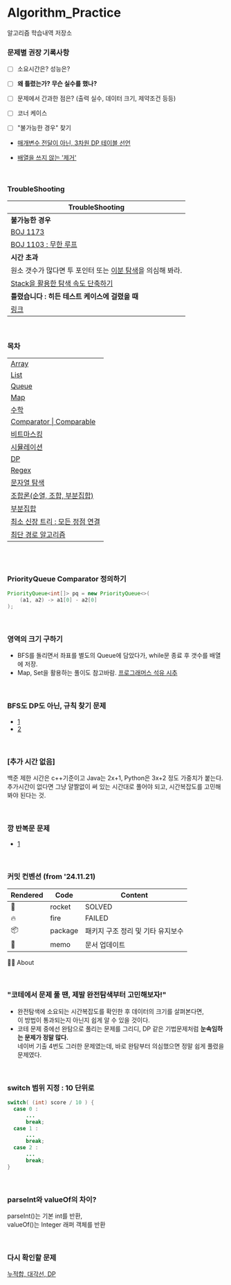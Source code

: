 # Algorithm_Practice

알고리즘 학습내역 저장소


  

### **문제별 권장 기록사항**

- [ ] 소요시간은? 성능은?
- [ ] **왜 틀렸는가? 무슨 실수를 했나?**
- [ ] 문제에서 간과한 점은? 
(출력 실수, 데이터 크기, 제약조건 등등)
- [ ] 코너 케이스
- [ ] "불가능한 경우" 찾기
  

- [매개변수 전달이 아닌, 3차원 DP 테이블 선언](https://github.com/TPA-ThreeProblemsAday/TPA_KBK/blob/main/BOJ/dp/BOJ14722.java)

- [배열을 쓰지 않는 '제거'](https://western-sky.tistory.com/135)
  
<br>

### TroubleShooting

| TroubleShooting |
|-------|
| **불가능한 경우** |
| [BOJ 1173](https://github.com/AtomicLiquors/Algorithm_Practice/blob/main/simulation/Main_1173.java) |
| [BOJ 1103 : 무한 루프](https://loosie.tistory.com/250) |
| **시간 초과** |
| 원소 갯수가 많다면 투 포인터 또는 [이분 탐색](https://github.com/AtomicLiquors/Algorithm_Practice/tree/main/binarysearch)을 의심해 봐라. |
| [Stack을 활용한 탐색 속도 단축하기](https://github.com/AtomicLiquors/Algorithm_Practice/tree/main/stack#stack%EC%9C%BC%EB%A1%9C-%ED%83%90%EC%83%89-%EC%86%8D%EB%8F%84-%EB%8B%A8%EC%B6%95%ED%95%98%EA%B8%B0) |
| **틀렸습니다 : 히든 테스트 케이스에 걸렸을 때** |
| [링크](https://github.com/AtomicLiquors/Algorithm_Practice/blob/main/Wrong_Answer.md) |

<br>

### 목차
||
|------------|
|[Array](https://github.com/AtomicLiquors/Algorithm_Practice/tree/main/array)|
|[List](https://github.com/AtomicLiquors/Algorithm_Practice/blob/main/List.md)|
| [Queue](https://github.com/AtomicLiquors/Algorithm_Practice/blob/main/Queue/Readmd.md) |
| [Map](https://github.com/AtomicLiquors/Algorithm_Practice/blob/main/Map.md) |
| [수학](https://github.com/AtomicLiquors/Algorithm_Practice/tree/main/Mathematics) |
| [Comparator \| Comparable](https://github.com/AtomicLiquors/Algorithm_Practice/tree/main/comparator) |
| [비트마스킹](https://github.com/AtomicLiquors/Algorithm_Practice/tree/main/bitmasking) |
| [시뮬레이션](https://github.com/AtomicLiquors/Algorithm_Practice/tree/main/simulation) |
| [DP](https://github.com/AtomicLiquors/Algorithm_Practice/tree/main/DP) |
| [Regex](https://github.com/AtomicLiquors/Algorithm_Practice/tree/main/regex) |
| [문자열 탐색](https://github.com/AtomicLiquors/Algorithm_Practice/tree/main/stringSearching) |
| [조합론(순열, 조합, 부분집합)](https://github.com/AtomicLiquors/Algorithm_Practice/tree/main/combinatorics) |
| [부분집합](https://github.com/AtomicLiquors/Algorithm_Practice/tree/main/combinatorics/subset) |
| [최소 신장 트리 : 모든 정점 연결](https://github.com/AtomicLiquors/Algorithm_Practice/tree/main/SpanningTree) |
| [최단 경로 알고리즘](https://github.com/AtomicLiquors/Algorithm_Practice/tree/main/SSP) |


<br>

<br>

### PriorityQueue Comparator 정의하기
```java
PriorityQueue<int[]> pq = new PriorityQueue<>(
    (a1, a2) -> a1[0] - a2[0]
);
```

<br>

### 영역의 크기 구하기
- BFS를 돌리면서 좌표를 별도의 Queue에 담았다가, while문 종료 후 갯수를 배열에 저장.
- Map, Set을 활용하는 풀이도 참고바람.
  [프로그래머스 석유 시추](https://school.programmers.co.kr/learn/courses/30/lessons/250136)

<br>

### BFS도 DP도 아닌, 규칙 찾기 문제
  - [1](https://st-lab.tistory.com/79)
  - [2](https://www.acmicpc.net/problem/2292)

<br>

### [추가 시간 없음] 
백준 제한 시간은 c++기준이고 Java는 2x+1, Python은 3x+2 정도 가중치가 붙는다.
추가시간이 없다면 그냥 얄짤없이 써 있는 시간대로 풀어야 되고,
시간복잡도를 고민해봐야 된다는 것.

<br>

### 깡 반복문 문제
  - [1](https://school.programmers.co.kr/learn/courses/30/lessons/340198)

<br>

### 커밋 컨벤션 (from '24.11.21)
| Rendered   | Code   | Content  |
|------------|------------|------------|
| 🚀 | rocket | SOLVED |
| 🔥 | fire | FAILED |
| :package: | package  | 패키지 구조 정리 및 기타 유지보수 |
| 📝 | memo | 문서 업데이트 |
👨‍💻 About
 
<br>

### "코테에서 문제 풀 땐, 제발 완전탐색부터 고민해보자!" 
- 완전탐색에 소요되는 시간복잡도를 확인한 후 데이터의 크기를 살펴본다면,   
이 방법이 통과되는지 아닌지 쉽게 알 수 있을 것이다.
- 코테 문제 중에선 완탐으로 풀리는 문제를 그리디, DP 같은 기법문제처럼 **눈속임하는 문제가 정말 많다.**   
네이버 기출 4번도 그러한 문제였는데, 바로 완탐부터 의심했으면 정말 쉽게 풀렸을 문제였다.  

<br>

### switch 범위 지정 : 10 단위로 
```java
switch( (int) score / 10 ) {
  case 0 :
      ...
      break;
  case 1 :
      ...
      break;
  case 2 :
      ...
      break;
}
```
<br>

### parseInt와 valueOf의 차이?
parseInt()는 기본 int를 반환,  
valueOf()는 Integer 래퍼 객체를 반환

<br>
 
### 다시 확인할 문제
[누적합, 대각선, DP](https://www.acmicpc.net/problem/11066)
